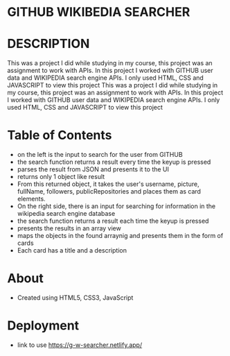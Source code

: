 # GITHUB WIKIBEDIA SEARCHER


# DESCRIPTION
This was a project I did while studying in my course, this project was an assignment to work with APIs. In this project I worked with GITHUB user data and WIKIPEDIA search engine APIs. I only used HTML, CSS and JAVASCRIPT to view this project
This was a project I did while studying in my course, this project was an assignment to work with APIs. In this project I worked with GITHUB user data and WIKIPEDIA search engine APIs. I only used HTML, CSS and JAVASCRIPT to view this project

# Table of Contents
- on the left is the input to search for the user from GITHUB
- the search function returns a result every time the keyup is pressed
- parses the result from JSON and presents it to the UI
- returns only 1 object like result
- From this returned object, it takes the user's username, picture, fullName, followers, publicRepositories and places them as card elements.
- On the right side, there is an input for searching for information in the wikipedia search engine database
- the search function returns a result each time the keyup is pressed
- presents the results in an array view
- maps the objects in the found arraynig and presents them in the form of cards
- Each card has a title and a description
  

# About
* Created using HTML5, CSS3, JavaScript

# Deployment
* link to use https://g-w-searcher.netlify.app/

